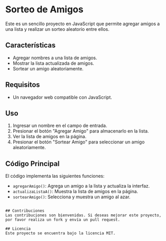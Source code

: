 # Sorteo de Amigos

Este es un sencillo proyecto en JavaScript que permite agregar amigos a una lista y realizar un sorteo aleatorio entre ellos.

## Características
- Agregar nombres a una lista de amigos.
- Mostrar la lista actualizada de amigos.
- Sortear un amigo aleatoriamente.

## Requisitos
- Un navegador web compatible con JavaScript.

## Uso
1. Ingresar un nombre en el campo de entrada.
2. Presionar el botón "Agregar Amigo" para almacenarlo en la lista.
3. Ver la lista de amigos en la página.
4. Presionar el botón "Sortear Amigo" para seleccionar un amigo aleatoriamente.

## Código Principal
El código implementa las siguientes funciones:
- `agregarAmigo()`: Agrega un amigo a la lista y actualiza la interfaz.
- `actualizaListaA()`: Muestra la lista de amigos en la página.
- `sortearAmigo()`: Selecciona y muestra un amigo al azar.


```

## Contribuciones
Las contribuciones son bienvenidas. Si deseas mejorar este proyecto, por favor realiza un fork y envía un pull request.

## Licencia
Este proyecto se encuentra bajo la licencia MIT.

